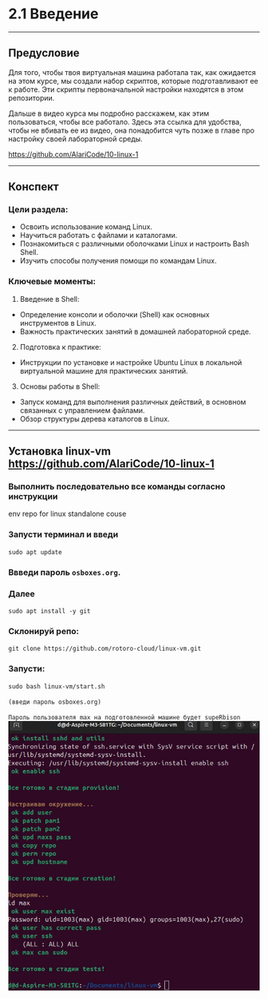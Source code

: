 # 2.1 Введение

---

## Предусловие

Для того, чтобы твоя виртуальная машина работала так, как ожидается на этом курсе, мы создали набор скриптов, которые
подготавливают ее к работе. Эти скрипты первоначальной настройки находятся в этом репозитории.

Дальше в видео курса мы подробно расскажем, как этим пользоваться, чтобы все работало. Здесь эта ссылка для удобства,
чтобы не вбивать ее из видео, она понадобится чуть позже в главе про настройку своей лабораторной среды.

https://github.com/AlariCode/10-linux-1

---

## Конспект

### Цели раздела:

- Освоить использование команд Linux.
- Научиться работать с файлами и каталогами.
- Познакомиться с различными оболочками Linux и настроить Bash Shell.
- Изучить способы получения помощи по командам Linux.

### Ключевые моменты:

1. Введение в Shell:

- Определение консоли и оболочки (Shell) как основных инструментов в Linux.
- Важность практических занятий в домашней лабораторной среде.

2. Подготовка к практике:

- Инструкции по установке и настройке Ubuntu Linux в локальной виртуальной машине для практических занятий.

3. Основы работы в Shell:

- Запуск команд для выполнения различных действий, в основном связанных с управлением файлами.
- Обзор структуры дерева каталогов в Linux.

---

## Установка linux-vm https://github.com/AlariCode/10-linux-1

### Выполнить последовательно все команды согласно инструкции

env repo for linux standalone couse

### Запусти терминал и введи

```shell
sudo apt update
```

### Ввведи пароль `osboxes.org`.

### Далее

```shell
sudo apt install -y git
```

### Склонируй репо:

```shell
git clone https://github.com/rotoro-cloud/linux-vm.git
```

### Запусти:

```shell
sudo bash linux-vm/start.sh
``` 

`(введи пароль osboxes.org)`

`Пароль пользователя max на подготовленной машине будет supeRbison
`
![shell](/2%20Работа%20с%20Shell/lvm.jpg)